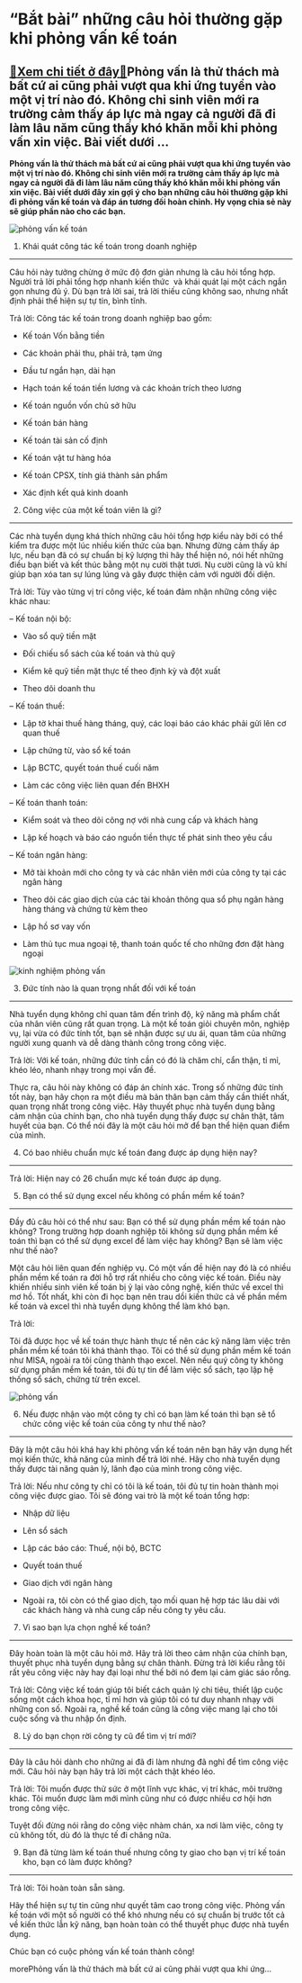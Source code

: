 “Bắt bài” những câu hỏi thường gặp khi phỏng vấn kế toán
========================================================

[:gift:Xem chi tiết ở đây:gift:](https://hddtvn.com/bat-bai-nhung-cau-hoi-thuong-gap-khi-phong-van-ke-toan/)Phỏng vấn là thử thách mà bất cứ ai cũng phải vượt qua khi ứng tuyển vào một vị trí nào đó. Không chỉ sinh viên mới ra trường cảm thấy áp lực mà ngay cả người đã đi làm lâu năm cũng thấy khó khăn mỗi khi phỏng vấn xin việc. Bài viết dưới …
-----------------------------------------------------------------------------------------------------------------------------------------------------------------------------------------------------------------------------------------------

**Phỏng vấn là thử thách mà bất cứ ai cũng phải vượt qua khi ứng tuyển vào một vị trí nào đó. Không chỉ sinh viên mới ra trường cảm thấy áp lực mà ngay cả người đã đi làm lâu năm cũng thấy khó khăn mỗi khi phỏng vấn xin việc. Bài viết dưới đây xin gợi ý cho bạn những câu hỏi thường gặp khi đi phỏng vấn kế toán và đáp án tương đối hoàn chỉnh. Hy vọng chia sẻ này sẽ giúp phần nào cho các bạn.**


![phỏng vấn kế toán](https://hddtvn.com/wp-content/uploads/2021/01/cau-hoi-phong-van-ke-toan-3-945x583-1.jpg)


1. Khái quát công tác kế toán trong doanh nghiệp
------------------------------------------------


Câu hỏi này tưởng chừng ở mức độ đơn giản nhưng là câu hỏi tổng hợp. Người trả lời phải tổng hợp nhanh kiến thức  và khái quát lại một cách ngắn gọn nhưng đủ ý. Dù bạn trả lời sai, trả lời thiếu cũng không sao, nhưng nhất định phải thể hiện sự tự tin, bình tĩnh.


Trả lời: Công tác kế toán trong doanh nghiệp bao gồm:




* Kế toán Vốn bằng tiền

* Các khoản phải thu, phải trả, tạm ứng

* Đầu tư ngắn hạn, dài hạn

* Hạch toán kế toán tiền lương và các khoản trích theo lương

* Kế toán nguồn vốn chủ sở hữu

* Kế toán bán hàng

* Kế toán tài sản cố định

* Kế toán vật tư hàng hóa

* Kế toán CPSX, tính giá thành sản phẩm

* Xác định kết quả kinh doanh



2. Công việc của một kế toán viên là gì?
----------------------------------------


Các nhà tuyển dụng khá thích những câu hỏi tổng hợp kiểu này bởi có thể kiểm tra được một lúc nhiều kiến thức của bạn. Nhưng đừng cảm thấy áp lực, nếu bạn đã có sự chuẩn bị kỹ lượng thì hãy thể hiện nó, nói hết những điều bạn biết và kết thúc bằng một nụ cười thật tươi. Nụ cười cũng là vũ khí giúp bạn xóa tan sự lúng lúng và gây được thiện cảm với người đối diện.


Trả lời: Tùy vào từng vị trí công việc, kế toán đảm nhận những công việc khác nhau:


– Kế toán nội bộ:




* Vào sổ quỹ tiền mặt

* Đối chiếu sổ sách của kế toán và thủ quỹ

* Kiểm kê quỹ tiền mặt thực tế theo định kỳ và đột xuất

* Theo dõi doanh thu



– Kế toán thuế:




* Lập tờ khai thuế hàng tháng, quý, các loại báo cáo khác phải gửi lên cơ quan thuế

* Lập chứng từ, vào sổ kế toán

* Lập BCTC, quyết toán thuế cuối năm

* Làm các công việc liên quan đến BHXH



– Kế toán thanh toán:




* Kiểm soát và theo dõi công nợ với nhà cung cấp và khách hàng

* Lập kế hoạch và báo cáo nguồn tiền thực tế phát sinh theo yêu cầu



– Kế toán ngân hàng:




* Mở tài khoản mới cho công ty và các nhân viên mới của công ty tại các ngân hàng

* Theo dõi các giao dịch của các tài khoản thông qua sổ phụ ngân hàng hàng tháng và chứng từ kèm theo

* Lập hồ sơ vay vốn

* Làm thủ tục mua ngoại tệ, thanh toán quốc tế cho những đơn đặt hàng ngoại



![kinh nghiệm phỏng vấn](https://hddtvn.com/wp-content/uploads/2021/01/interview.jpg)


3. Đức tính nào là quan trọng nhất đối với kế toán
--------------------------------------------------


Nhà tuyển dụng không chỉ quan tâm đến trình độ, kỹ năng mà phẩm chất của nhân viên cũng rất quan trọng. Là một kế toán giỏi chuyên môn, nghiệp vụ, lại vừa có đức tính tốt, bạn sẽ nhận được sự ưu ái, quan tâm của những người xung quanh và dễ dàng thành công trong công việc.


Trả lời: Với kế toán, những đức tính cần có đó là chăm chỉ, cẩn thận, tỉ mỉ, khéo léo, nhanh nhạy trong mọi vấn đề.


Thực ra, câu hỏi này không có đáp án chính xác. Trong số những đức tính tốt này, bạn hãy chọn ra một điều mà bản thân bạn cảm thấy cần thiết nhất, quan trọng nhất trong công việc. Hãy thuyết phục nhà tuyển dụng bằng cảm nhận của chính bạn, cho nhà tuyển dụng thấy được sự chân thật, tâm huyết của bạn. Có thể nói đây là một câu hỏi mở để bạn thể hiện quan điểm của mình.


4. Có bao nhiêu chuẩn mực kế toán đang được áp dụng hiện nay?
-------------------------------------------------------------


Trả lời: Hiện nay có 26 chuẩn mực kế toán được áp dụng.


5. Bạn có thể sử dụng excel nếu không có phần mềm kế toán?
----------------------------------------------------------


Đầy đủ câu hỏi có thể như sau: Bạn có thể sử dụng phần mềm kế toán nào không? Trong trường hợp doanh nghiệp tôi không sử dụng phần mềm kế toán thì bạn có thể sử dụng excel để làm việc hay không? Bạn sẽ làm việc như thế nào?


Một câu hỏi liên quan đến nghiệp vụ. Có một vấn đề hiện nay đó là có nhiều phần mềm kế toán ra đời hỗ trợ rất nhiều cho công việc kế toán. Điều này khiến nhiều sinh viên kế toán bị ỷ lại vào công nghệ, kiến thức về excel thì mơ hồ. Tốt nhất, khi còn đi học bạn nên trau dồi kiến thức cả về phần mềm kế toán và excel thì nhà tuyển dụng không thể làm khó bạn.


Trả lời:


Tôi đã được học về kế toán thực hành thực tế nên các kỹ năng làm việc trên phần mềm kế toán tôi khá thành thạo. Tôi có thể sử dụng phần mềm kế toán như MISA, ngoài ra tôi cũng thành thạo excel. Nên nếu quý công ty không sử dụng phần mềm kế toán, tôi đủ tự tin để làm việc sổ sách, tạo lập hệ thống sổ sách, chứng từ trên excel.


![phỏng vấn](https://hddtvn.com/wp-content/uploads/2021/01/5-cau-hoi-phong-van-ung-vien-nha-tuyen-dung-nen-biet-1.jpg)


6. Nếu được nhận vào một công ty chỉ có bạn làm kế toán thì bạn sẽ tổ chức công việc kế toán của công ty như thế nào?
---------------------------------------------------------------------------------------------------------------------


Đây là một câu hỏi khá hay khi phỏng vấn kế toán nên bạn hãy vận dụng hết mọi kiến thức, khả năng của mình để trả lời nhé. Hãy cho nhà tuyển dụng thấy được tài năng quản lý, lãnh đạo của mình trong công việc.


Trả lời: Nếu như công ty chỉ có tôi là kế toán, tôi đủ tự tin hoàn thành mọi công việc được giao. Tôi sẽ đóng vai trò là một kế toán tổng hợp:




* Nhập dữ liệu

* Lên sổ sách

* Lập các báo cáo: Thuế, nội bộ, BCTC

* Quyết toán thuế

* Giao dịch với ngân hàng

* Ngoài ra, tôi còn có thể giao dịch, tạo mối quan hệ hợp tác lâu dài với các khách hàng và nhà cung cấp nếu công ty yêu cầu.



7. Vì sao bạn lựa chọn nghề kế toán?
------------------------------------


Đây hoàn toàn là một câu hỏi mở. Hãy trả lời theo cảm nhận của chính bạn, thuyết phục nhà tuyển dụng bằng sự chân thành. Đừng trả lời kiểu rằng tôi rất yêu công việc này hay đại loại như thế bởi nó đem lại cảm giác sáo rỗng.


Trả lời: Công việc kế toán giúp tôi biết cách quản lý chi tiêu, thiết lập cuộc sống một cách khoa học, tỉ mỉ hơn và giúp tôi có tư duy nhanh nhạy với những con số. Ngoài ra, nghề kế toán cũng là công việc mang lại cho tôi cuộc sống và thu nhập ổn định.


8. Lý do bạn chọn rời công ty cũ để tìm vị trí mới?
---------------------------------------------------


Đây là câu hỏi dành cho những ai đã đi làm nhưng đã nghỉ để tìm công việc mới. Câu hỏi này bạn hãy trả lời một cách thật khéo léo.


Trả lời: Tôi muốn được thử sức ở một lĩnh vực khác, vị trí khác, môi trường khác. Tôi muốn được làm mới mình cũng như có được nhiều cơ hội hơn trong công việc.


Tuyệt đối đừng nói rằng do công việc nhàm chán, xa nơi làm việc, công ty cũ không tốt, dù đó là thực tế đi chăng nữa.


9. Bạn đã từng làm kế toán thuế nhưng công ty giao cho bạn vị trí kế toán kho, bạn có làm được không?
-----------------------------------------------------------------------------------------------------


Trả lời: Tôi hoàn toàn sẵn sàng.


Hãy thể hiện sự tự tin cũng như quyết tâm cao trong công việc. Phỏng vấn kế toán với một số người có thể khó nhưng nếu có sự chuẩn bị trước tốt cả về kiến thức lẫn kỹ năng, bạn hoàn toàn có thể thuyết phục được nhà tuyển dụng.


Chúc bạn có cuộc phỏng vấn kế toán thành công!



morePhỏng vấn là thử thách mà bất cứ ai cũng phải vượt qua khi ứng…

